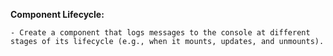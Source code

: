 **Component Lifecycle:**

    - Create a component that logs messages to the console at different stages of its lifecycle (e.g., when it mounts, updates, and unmounts).
